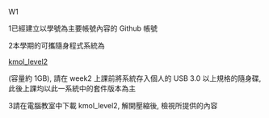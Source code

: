 W1

1已經建立以學號為主要帳號內容的 Github 帳號

2本學期的可攜隨身程式系統為

[kmol\_level2](https://drive.google.com/file/d/1qSVNH1052bcPyepgGfxN8dciufOM0gUu/view?usp=sharing)

\(容量約 1GB\), 請在 week2 上課前將系統存入個人的 USB 3.0 以上規格的隨身碟, 此後上課均以此一系統中的套件版本為主

3請在電腦教室中下載 kmol\_level2, 解開壓縮後, 檢視所提供的內容

